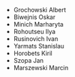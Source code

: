 - Grochowski Albert
- Biwejnis Oskar
- Minich Marharyta
- Rohoutseu	Ilya
- Rusinovich Ivan
- Yarmats Stanislau
- Horobets Kiril
- Szopa Jan
- Marszewski Marcin